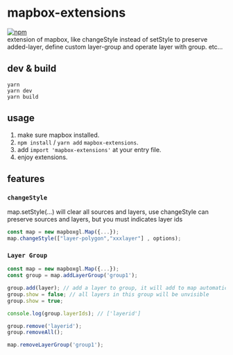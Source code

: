 # mapbox-extensions 
[![npm](https://img.shields.io/npm/v/mapbox-extensions)](https://www.npmjs.com/package/mapbox-extensions)  
extension of mapbox, like changeStyle instead of setStyle to preserve added-layer, define custom layer-group and operate layer with group. etc...
## dev & build 
```
yarn
yarn dev
yarn build
```
## usage  
1. make sure mapbox installed. 
2. `npm install` / `yarn add` `mapbox-extensions`. 
3. add `import 'mapbox-extensions'` at your entry file. 
4. enjoy extensions. 
## features 
### `changeStyle`  
map.setStyle(...) will clear all sources and layers, use changeStyle can preserve sources and layers, but you must indicates layer ids
``` ts
const map = new mapboxgl.Map({...});
map.changeStyle(["layer-polygon","xxxlayer"] , options);
```

### `Layer Group`
``` ts
const map = new mapboxgl.Map({...});
const group = map.addLayerGroup('group1');

group.add(layer); // add a layer to group, it will add to map automatically
group.show = false; // all layers in this group will be unvisible
group.show = true;

console.log(group.layerIds); // ['layerid']

group.remove('layerid');
group.removeAll();

map.removeLayerGroup('group1');
```


